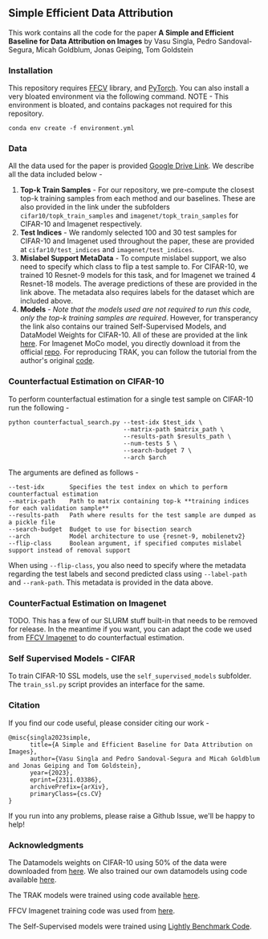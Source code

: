## Simple Efficient Data Attribution

This work contains all the code for the paper **A Simple and Efficient Baseline for Data Attribution on Images** by Vasu Singla, Pedro Sandoval-Segura, Micah Goldblum, Jonas Geiping, Tom Goldstein 


### Installation

This repository requires [FFCV](https://github.com/libffcv/ffcv) library, and [PyTorch](https://pytorch.org/). You can also install a very bloated environment via the following command. NOTE - This environment is bloated, and contains packages not required for this repository.

```
conda env create -f environment.yml
``` 

### Data 

All the data used for the paper is provided [Google Drive Link](https://drive.google.com/drive/folders/10_WMZ4c8Co_VV-i3isoPcdM-t9q0-VuL?usp=drive_link). We describe all the data included below - 


1. **Top-k Train Samples** - For our repository, we pre-compute the closest top-k training samples from each method and our baselines. These are also provided in the link under the subfolders `cifar10/topk_train_samples` and `imagenet/topk_train_samples` for CIFAR-10 and Imagenet respectively.
2. **Test Indices** - We randomly selected 100 and 30 test samples for CIFAR-10 and Imagenet used throughout the paper, these are provided at `cifar10/test_indices` and `imagenet/test_indices`.
3. **Mislabel Support MetaData** - To compute mislabel support, we also need to specify which class to flip a test sample to. For CIFAR-10, we trained 10 Resnet-9 models for this task, and for Imagenet we trained 4 Resnet-18 models. The average predictions of these are provided in the link above. The metadata also requires labels for the dataset which are included above. 
4. **Models** - *Note that the models used are not required to run this code, only the top-k training samples are required*. However, for transperancy the link also contains our trained Self-Supervised Models, and DataModel Weights for CIFAR-10. All of these are provided at the link [here](https://drive.google.com/drive/folders/1Nh_3lZx_sn0_bANoNJGizfvXfWc5Bmz5?usp=sharing). For Imagenet MoCo model, you directly download it from the official [repo](https://github.com/facebookresearch/moco). For reproducing TRAK, you can follow the tutorial from the author's original [code](https://github.com/MadryLab/trak).

### Counterfactual Estimation on CIFAR-10

To perform counterfactual estimation for a single test sample on CIFAR-10 run the following - 

```
python counterfactual_search.py --test-idx $test_idx \
                                --matrix-path $matrix_path \
                                --results-path $results_path \
                                --num-tests 5 \
                                --search-budget 7 \
                                --arch $arch
```

The arguments are defined as follows - 

```
--test-idx       Specifies the test index on which to perform counterfactual estimation
--matrix-path    Path to matrix containing top-k **training indices for each validation sample**
--results-path   Path where results for the test sample are dumped as a pickle file
--search-budget  Budget to use for bisection search
--arch           Model architecture to use {resnet-9, mobilenetv2}
--flip-class     Boolean argument, if specified computes mislabel support instead of removal support
```

When using `--flip-class`, you also need to specify where the metadata regarding the test labels and second predicted class using `--label-path` and `--rank-path`. This metadata is provided in the data above. 

### CounterFactual Estimation on Imagenet

TODO. This has a few of our SLURM stuff built-in that needs to be removed for release. In the meantime if you want, you can adapt the code we used from [FFCV Imagenet](https://github.com/libffcv/ffcv-imagenet/tree/main) to do counterfactual estimation. 

### Self Supervised Models - CIFAR

To train CIFAR-10 SSL models, use the `self_supervised_models` subfolder. The `train_ssl.py` script provides an interface for the same. 

### Citation 

If you find our code useful, please consider citing our work -

```
@misc{singla2023simple,
      title={A Simple and Efficient Baseline for Data Attribution on Images}, 
      author={Vasu Singla and Pedro Sandoval-Segura and Micah Goldblum and Jonas Geiping and Tom Goldstein},
      year={2023},
      eprint={2311.03386},
      archivePrefix={arXiv},
      primaryClass={cs.CV}
}
```

If you run into any problems, please raise a Github Issue, we'll be happy to help!

### Acknowledgments 
 
The Datamodels weights on CIFAR-10 using 50% of the data were downloaded from [here](https://github.com/MadryLab/datamodels-data). We also trained our own datamodels using code available [here](https://github.com/MadryLab/datamodels/tree/main).

The TRAK models were trained using code available [here](https://github.com/MadryLab/trak).

FFCV Imagenet training code was used from [here](https://github.com/libffcv/ffcv-imagenet/tree/main). 

The Self-Supervised models were trained using [Lightly Benchmark Code](https://docs.lightly.ai/self-supervised-learning/getting_started/benchmarks.html).